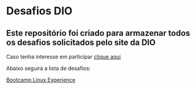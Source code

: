# Desafios DIO

## Este repositório foi criado para armazenar todos os desafios solicitados pelo site da DIO

Caso tenha interesse em participar [clique aqui](https://dio.me/sign-up?ref=TR9OJHZOBQ)

Abaixo seguirá a lista de desafios:

[Bootcamp Linux Experience](https://github.com/michaelschon/projetos_dio/tree/main/bootcamp_linux_experience)

